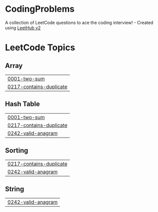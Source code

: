 # CodingProblems
A collection of LeetCode questions to ace the coding interview! - Created using [LeetHub v2](https://github.com/arunbhardwaj/LeetHub-2.0)

<!---LeetCode Topics Start-->
# LeetCode Topics
## Array
|  |
| ------- |
| [0001-two-sum](https://github.com/brianlabarbera/CodingProblems/tree/master/0001-two-sum) |
| [0217-contains-duplicate](https://github.com/brianlabarbera/CodingProblems/tree/master/0217-contains-duplicate) |
## Hash Table
|  |
| ------- |
| [0001-two-sum](https://github.com/brianlabarbera/CodingProblems/tree/master/0001-two-sum) |
| [0217-contains-duplicate](https://github.com/brianlabarbera/CodingProblems/tree/master/0217-contains-duplicate) |
| [0242-valid-anagram](https://github.com/brianlabarbera/CodingProblems/tree/master/0242-valid-anagram) |
## Sorting
|  |
| ------- |
| [0217-contains-duplicate](https://github.com/brianlabarbera/CodingProblems/tree/master/0217-contains-duplicate) |
| [0242-valid-anagram](https://github.com/brianlabarbera/CodingProblems/tree/master/0242-valid-anagram) |
## String
|  |
| ------- |
| [0242-valid-anagram](https://github.com/brianlabarbera/CodingProblems/tree/master/0242-valid-anagram) |
<!---LeetCode Topics End-->